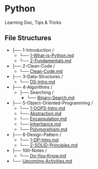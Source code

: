 # Python

Learning Doc, Tips & Tricks

## File Structures

- ├── 1-Introduction /
  - └── [1-What-is-Python.md](./1-Introduction/1-What-is-Python.md)
  - └── [2-Fundamentals.md](./1-Introduction/2-Fundamentals.md)
- ├── 2-Clean-Code /
  - └── [Clean-Code.md](./2-Clean-Code/Clean-Code.md)
- ├── 3-Data-Structures /
  - └── [DS-Intro.md](./3-Data-Structures/DS-Intro.md)
- ├── 4-Algorithms /
  - ├── Searching /
    - └── [Binary-Search.md](./4-Algorithms/Searching/Binary-Search.md)
- ├── 5-Object-Oriented-Programming /
  - └── [1-OOPS-Intro.md](./5-Object-Oriented-Programming/1-OOPS-Intro.md)
  - └── [Abstraction.md](./5-Object-Oriented-Programming/Abstraction.md)
  - └── [Encapsulation.md](./5-Object-Oriented-Programming/Encapsulation.md)
  - └── [Inheritance.md](./5-Object-Oriented-Programming/Inheritance.md)
  - └── [Polymorphism.md](./5-Object-Oriented-Programming/Polymorphism.md)
- ├── 6-Design-Pattern /
  - └── [1-DP-Intro.md](./6-Design-Pattern/1-DP-Intro.md)
  - └── [2-SOLID-Principles.md](./6-Design-Pattern/2-SOLID-Principles.md)
- ├── 100-Notes /
  - └── [Do-You-Know.md](./100-Notes/Do-You-Know.md)
- └── [Upcoming-Activities.md](./Upcoming-Activities.md)